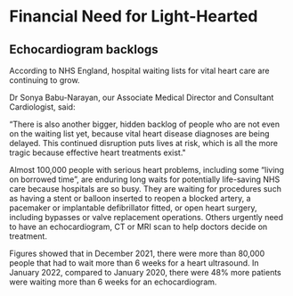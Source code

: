 # Financial Need for Light-Hearted

## Echocardiogram backlogs
According to NHS England, hospital waiting lists for vital heart care are continuing to grow.

Dr Sonya Babu-Narayan, our Associate Medical Director and Consultant Cardiologist, said: 

“There is also another bigger, hidden backlog of people who are not even on the waiting list yet, because vital heart disease diagnoses are being delayed. This continued disruption puts lives at risk, which is all the more tragic because effective heart treatments exist."

Almost 100,000 people with serious heart problems, including some “living on borrowed time”, are enduring long waits for potentially life-saving NHS care because hospitals are so busy. They are waiting for procedures such as having a stent or balloon inserted to reopen a blocked artery, a pacemaker or implantable defibrillator fitted, or open heart surgery, including bypasses or valve replacement operations. Others urgently need to have an echocardiogram, CT or MRI scan to help doctors decide on treatment.

Figures showed that in December 2021, there were more than 80,000 people that had to wait more than 6 weeks for a heart ultrasound. In January 2022, compared to January 2020, there were 48% more patients were waiting more than 6 weeks for an echocardiogram.

